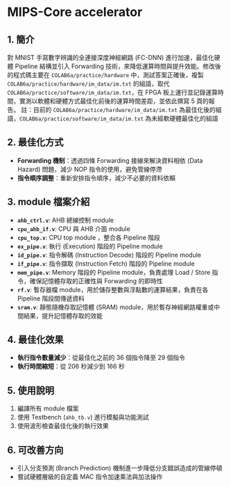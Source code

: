 # MIPS-Core accelerator
## 1. 簡介
對 MNIST 手寫數字辨識的全連接深度神經網路 (FC-DNN) 進行加速，最佳化硬體 Pipeline 結構並引入 Forwarding 技術，來降低運算時間與提升效能。修改後的程式碼主要在 `COLAB6a/practice/hardware` 中，測試答案正確後，複製 `COLAB6a/practice/hardware/im_data/im.txt` 的組語，取代 `COLAB6a/practice/software/im_data/im.txt`，在 FPGA 板上運行並記錄運算時間，實測以軟體和硬體方式最佳化前後的運算時間差距，並依此撰寫 5 頁的報告。
註：目前的 `COLAB6a/practice/hardware/im_data/im.txt` 為最佳化後的組語，`COLAB6a/practice/software/im_data/im.txt` 為未經軟硬體最佳化的組語

## 2. 最佳化方式
- **Forwarding 機制**：透過四條 Forwarding 接線來解決資料相依 (Data Hazard) 問題，減少 NOP 指令的使用，避免管線停滯
- **指令順序調整**：重新安排指令順序，減少不必要的資料依賴

## 3.  module 檔案介紹
- **`ahb_ctrl.v`**: AHB 總線控制 module 
- **`cpu_ahb_if.v`**: CPU 與 AHB 介面 module
- **`cpu_top.v`**: CPU top module ，整合各 Pipeline 階段
- **`ex_pipe.v`**: 執行 (Execution) 階段的 Pipeline module
- **`id_pipe.v`**: 指令解碼 (Instruction Decode) 階段的 Pipeline module 
- **`if_pipe.v`**: 指令擷取 (Instruction Fetch) 階段的 Pipeline module 
- **`mem_pipe.v`**: Memory 階段的 Pipeline module，負責處理 Load / Store 指令，確保記憶體存取的正確性與 Forwarding 的即時性
- **`rf.v`**: 暫存器檔 module，用於儲存整數與浮點數的運算結果，負責在各 Pipeline 階段間傳遞資料
- **`sram.v`**: 靜態隨機存取記憶體 (SRAM) module，用於暫存神經網路權重或中間結果，提升記憶體存取的效能

## 4. 最佳化效果
- **執行指令數量減少**：從最佳化之前的 36 個指令降至 29 個指令
- **執行時間縮短**：從 206 秒減少到 166 秒

## 5. 使用說明
1. 編譯所有 module 檔案
2. 使用 Testbench (`ahb_tb.v`) 進行模擬與功能測試
3. 使用波形檢查最佳化後的執行效果

## 6. 可改善方向
- 引入分支預測 (Branch Prediction) 機制進一步降低分支錯誤造成的管線停頓
- 嘗試硬體層級的自定義 MAC 指令加速乘法與加法操作
